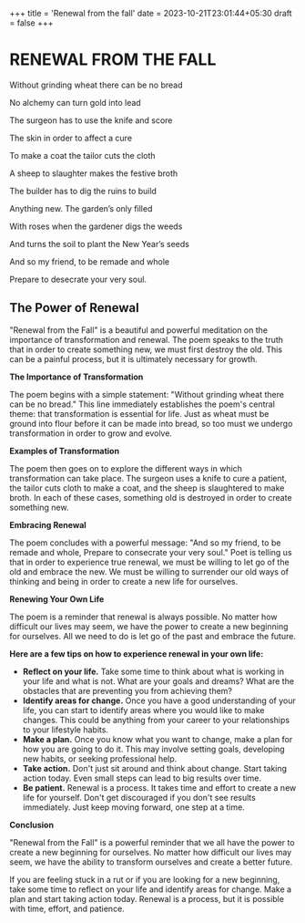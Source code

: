 +++
title = 'Renewal from the fall'
date = 2023-10-21T23:01:44+05:30
draft = false
+++

# RENEWAL FROM THE FALL

Without grinding wheat there can be no bread

No alchemy can turn gold into lead

The surgeon has to use the knife and score

The skin in order to affect a cure

To make a coat the tailor cuts the cloth 

A sheep to slaughter makes the festive broth

The builder has to dig the ruins to build

Anything new. The garden’s only filled

With roses when the gardener digs the weeds

And turns the soil to plant the New Year’s seeds

And so my friend, to be remade and whole

Prepare to desecrate your very soul.




## The Power of Renewal

"Renewal from the Fall" is a beautiful and powerful meditation on the importance of transformation and renewal. The poem speaks to the truth that in order to create something new, we must first destroy the old. This can be a painful process, but it is ultimately necessary for growth.

**The Importance of Transformation**

The poem begins with a simple statement: "Without grinding wheat there can be no bread." This line immediately establishes the poem's central theme: that transformation is essential for life. Just as wheat must be ground into flour before it can be made into bread, so too must we undergo transformation in order to grow and evolve.

**Examples of Transformation**

The poem then goes on to explore the different ways in which transformation can take place. The surgeon uses a knife to cure a patient, the tailor cuts cloth to make a coat, and the sheep is slaughtered to make broth. In each of these cases, something old is destroyed in order to create something new.

**Embracing Renewal**

The poem concludes with a powerful message: "And so my friend, to be remade and whole, Prepare to consecrate your very soul." Poet is telling us that in order to experience true renewal, we must be willing to let go of the old and embrace the new. We must be willing to surrender our old ways of thinking and being in order to create a new life for ourselves.


**Renewing Your Own Life**

The poem is a reminder that renewal is always possible. No matter how difficult our lives may seem, we have the power to create a new beginning for ourselves. All we need to do is let go of the past and embrace the future.

**Here are a few tips on how to experience renewal in your own life:**

* **Reflect on your life.** Take some time to think about what is working in your life and what is not. What are your goals and dreams? What are the obstacles that are preventing you from achieving them?
* **Identify areas for change.** Once you have a good understanding of your life, you can start to identify areas where you would like to make changes. This could be anything from your career to your relationships to your lifestyle habits.
* **Make a plan.** Once you know what you want to change, make a plan for how you are going to do it. This may involve setting goals, developing new habits, or seeking professional help.
* **Take action.** Don't just sit around and think about change. Start taking action today. Even small steps can lead to big results over time.
* **Be patient.** Renewal is a process. It takes time and effort to create a new life for yourself. Don't get discouraged if you don't see results immediately. Just keep moving forward, one step at a time.

**Conclusion**

"Renewal from the Fall" is a powerful reminder that we all have the power to create a new beginning for ourselves. No matter how difficult our lives may seem, we have the ability to transform ourselves and create a better future.

If you are feeling stuck in a rut or if you are looking for a new beginning, take some time to reflect on your life and identify areas for change. Make a plan and start taking action today. Renewal is a process, but it is possible with time, effort, and patience.
